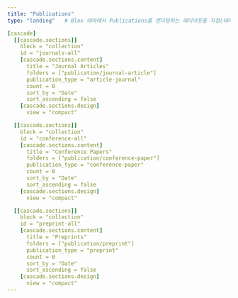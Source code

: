 ```yaml
---
title: "Publications"
type: "landing"   # Blox 테마에서 Publications를 렌더링하는 레이아웃을 지정(테마마다 다를 수 있음).

[cascade]
  [[cascade.sections]]
    block = "collection"
    id = "journals-all"
    [cascade.sections.content]
      title = "Journal Articles"
      folders = ["publication/journal-article"]
      publication_type = "article-journal"
      count = 0
      sort_by = "Date"
      sort_ascending = false
    [cascade.sections.design]
      view = "compact"

  [[cascade.sections]]
    block = "collection"
    id = "conference-all"
    [cascade.sections.content]
      title = "Conference Papers"
      folders = ["publication/conference-paper"]
      publication_type = "conference-paper"
      count = 0
      sort_by = "Date"
      sort_ascending = false
    [cascade.sections.design]
      view = "compact"

  [[cascade.sections]]
    block = "collection"
    id = "preprint-all"
    [cascade.sections.content]
      title = "Preprints"
      folders = ["publication/preprint"]
      publication_type = "preprint"
      count = 0
      sort_by = "Date"
      sort_ascending = false
    [cascade.sections.design]
      view = "compact"
---
```


<!-- 
---
title: Publications
cms_exclude: true

# View.
view: citation

# Optional header image (relative to `static/media/` folder).
banner:
  caption: ''
  image: ''
--- -->
